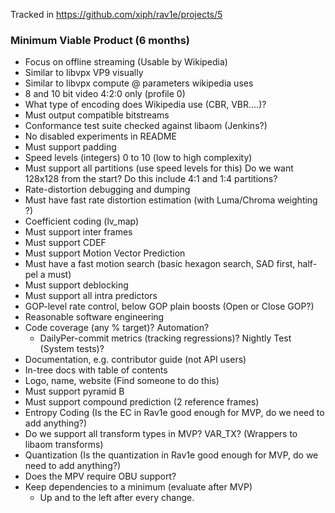 Tracked in https://github.com/xiph/rav1e/projects/5

### Minimum Viable Product (6 months)
  * Focus on offline streaming (Usable by Wikipedia)
  * Similar to libvpx VP9 visually
  * Similar to libvpx compute @ parameters wikipedia uses
  * 8 and 10 bit video 4:2:0 only (profile 0)
  * What type of encoding does Wikipedia use (CBR, VBR....)?
  * Must output compatible bitstreams
  * Conformance test suite checked against libaom (Jenkins?)
  * No disabled experiments in README
  * Must support padding
  * Speed levels (integers) 0 to 10 (low to high complexity)
  * Must support all partitions (use speed levels for this) Do we want 128x128 from the start? Do this include 4:1 and 1:4 partitions?
  * Rate-distortion debugging and dumping
  * Must have fast rate distortion estimation (with Luma/Chroma weighting ?)
  * Coefficient coding (lv_map)
  * Must support inter frames
  * Must support CDEF
  * Must support Motion Vector Prediction
  * Must have a fast motion search (basic hexagon search, SAD first, half-pel a must)
  * Must support deblocking
  * Must support all intra predictors
  * GOP-level rate control, below GOP plain boosts (Open or Close GOP?)
  * Reasonable software engineering
  * Code coverage (any % target)?
  Automation?
    * DailyPer-commit metrics (tracking regressions)? Nightly Test (System tests)?
  * Documentation, e.g. contributor guide (not API users)
  * In-tree docs with table of contents
  * Logo, name, website (Find someone to do this)
  * Must support pyramid B
  * Must support compound prediction (2 reference frames)
  * Entropy Coding (Is the EC in Rav1e good enough for MVP, do we need to add anything?)
  * Do we support all transform types in MVP? VAR_TX? (Wrappers to libaom transforms)
  * Quantization (Is the quantization in Rav1e good enough for MVP, do we need to add anything?)
  * Does the MPV require OBU support?
  * Keep dependencies to a minimum (evaluate after MVP)
    * Up and to the left after every change.
